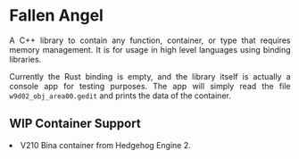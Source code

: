 # Fallen Angel

<p align="justify">
	A C++ library to contain any function, container, or type that 	requires memory management. It is for usage in high level languages using binding libraries.
</p>
<p align="justify">
	Currently the Rust binding is empty, and the library itself is actually a console app for testing purposes. The app will simply read the file <code>w9d02_obj_area00.gedit</code> and prints the data of the container.
</p>

## WIP Container Support

<li> V210 Bina container from Hedgehog Engine 2.
